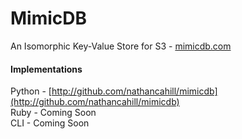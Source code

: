 MimicDB
=======

An Isomorphic Key-Value Store for S3 - [mimicdb.com](mimicdb.com)

#### Implementations

Python - [http://github.com/nathancahill/mimicdb](http://github.com/nathancahill/mimicdb)<br />
Ruby - Coming Soon<br />
CLI - Coming Soon
